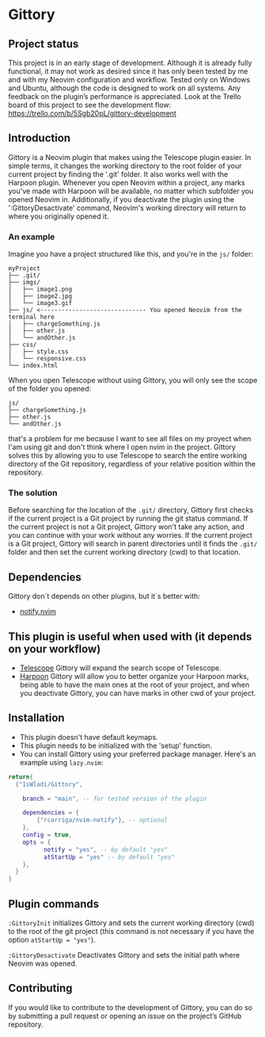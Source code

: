 # Gittory

## Project status
This project is in an early stage of development. Although it is already fully functional, it may not work as desired since it has only been tested by me and with my Neovim configuration and workflow. Tested only on Windows and Ubuntu, although the code is designed to work on all systems. Any feedback on the plugin’s performance is appreciated.
Look at the Trello board of this project to see the development flow: https://trello.com/b/5Sgb20pL/gittory-development

## Introduction
Gittory is a Neovim plugin that makes using the Telescope plugin easier. In simple terms, it changes the working directory to the root folder of your current project by finding the '.git' folder. It also works well with the Harpoon plugin. Whenever you open Neovim within a project, any marks you've made with Harpoon will be available, no matter which subfolder you opened Neovim in. Additionally, if you deactivate the plugin using the ':GittoryDesactivate' command, Neovim's working directory will return to where you originally opened it.

### An example
Imagine you have a project structured like this, and you're in the `js/` folder:
```
myProject
├── .git/
├── imgs/
│   ├── image1.png
│   ├── image2.jpg
│   └── image3.gif
├── js/ <------------------------------ You opened Neovim from the terminal here
│   ├── chargeSomething.js
│   ├── other.js
│   └── andOther.js
├── css/
│   ├── style.css
│   └── responsive.css
└── index.html
```
When you open Telescope without using Gittory, you will only see the scope of the folder you opened:
```
js/
├── chargeSomething.js
├── other.js
└── andOther.js
```
that's a problem for me because I want to see all files on my proyect when I'am using git and don't think where I open nvim in the project. Gittory solves this by allowing you to use Telescope to search the entire working directory of the Git repository, regardless of your relative position within the repository.

### The solution
Before searching for the location of the `.git/` directory, Gittory first checks if the current project is a Git project by running the git status command. If the current project is not a Git project, Gittory won't take any action, and you can continue with your work without any worries. If the current project is a Git project, Gittory will search in parent directories until it finds the `.git/` folder and then set the current working directory (cwd) to that location.


## Dependencies
Gittory don´t depends on other plugins, but it´s better with:
- [notify.nvim](https://github.com/rcarriga/nvim-notify)

## This plugin is useful when used with (it depends on your workflow)
- [Telescope](https://github.com/nvim-telescope/telescope.nvim) Gittory will expand the search scope of Telescope.
- [Harpoon](https://github.com/ThePrimeagen/harpoon) Gittory will allow you to better organize your Harpoon marks, being able to have the main ones at the root of your project, and when you deactivate Gittory, you can have marks in other cwd of your project.

## Installation
- This plugin doesn't have default keymaps.
- This plugin needs to be initialized with the 'setup' function.
- You can install Gittory using your preferred package manager. Here's an example using `lazy.nvim`:

```lua
return{
  {"IsWladi/Gittory",

    branch = "main", -- for tested version of the plugin

    dependencies = {
        {"rcarriga/nvim-notify"}, -- optional
    },
    config = true,
    opts = {
          notify = "yes", -- by default "yes"
          atStartUp = "yes" -- by default "yes"
    },
  }
}
```

## Plugin commands
`:GittoryInit` initializes Gittory and sets the current working directory (cwd) to the root of the git project (this command is not necessary if you have the option `atStartUp = "yes"`).

`:GittoryDesactivate` Deactivates Gittory and sets the initial path where Neovim was opened.

## Contributing
If you would like to contribute to the development of Gittory, you can do so by submitting a pull request or opening an issue on the project’s GitHub repository.
